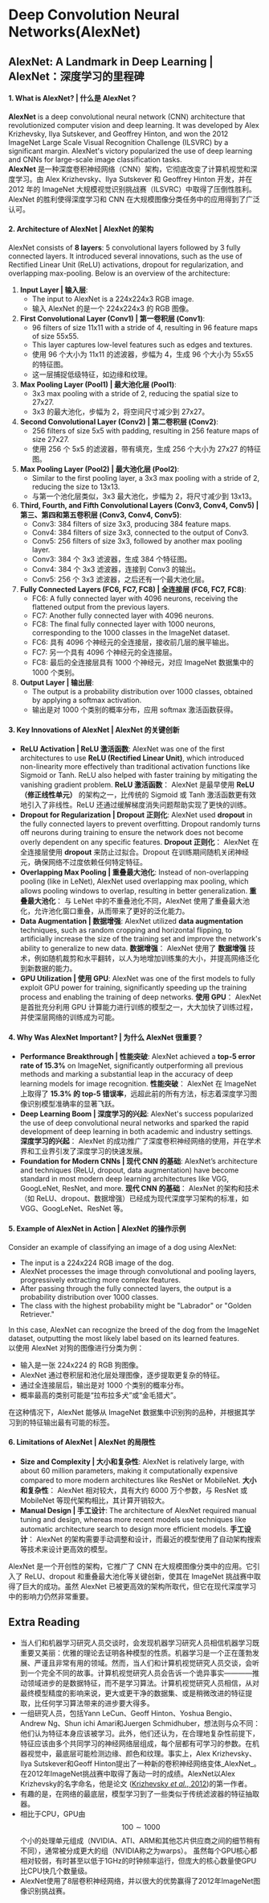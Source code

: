 # Deep Convolution Neural Networks(AlexNet)

## AlexNet: A Landmark in Deep Learning | AlexNet：深度学习的里程碑

#### 1. **What is AlexNet? | 什么是 AlexNet？**

**AlexNet** is a deep convolutional neural network (CNN) architecture that revolutionized computer vision and deep learning. It was developed by Alex Krizhevsky, Ilya Sutskever, and Geoffrey Hinton, and won the 2012 ImageNet Large Scale Visual Recognition Challenge (ILSVRC) by a significant margin. AlexNet's victory popularized the use of deep learning and CNNs for large-scale image classification tasks.\
**AlexNet** 是一种深度卷积神经网络（CNN）架构，它彻底改变了计算机视觉和深度学习。由 Alex Krizhevsky、Ilya Sutskever 和 Geoffrey Hinton 开发，并在 2012 年的 ImageNet 大规模视觉识别挑战赛（ILSVRC）中取得了压倒性胜利。AlexNet 的胜利使得深度学习和 CNN 在大规模图像分类任务中的应用得到了广泛认可。

#### 2. **Architecture of AlexNet | AlexNet 的架构**

AlexNet consists of **8 layers**: 5 convolutional layers followed by 3 fully connected layers. It introduced several innovations, such as the use of Rectified Linear Unit (ReLU) activations, dropout for regularization, and overlapping max-pooling. Below is an overview of the architecture:

1. **Input Layer | 输入层**:
   * The input to AlexNet is a 224x224x3 RGB image.
   * 输入 AlexNet 的是一个 224x224x3 的 RGB 图像。
2. **First Convolutional Layer (Conv1) | 第一卷积层 (Conv1)**:
   * 96 filters of size 11x11 with a stride of 4, resulting in 96 feature maps of size 55x55.
   * This layer captures low-level features such as edges and textures.
   * 使用 96 个大小为 11x11 的滤波器，步幅为 4，生成 96 个大小为 55x55 的特征图。
   * 这一层捕捉低级特征，如边缘和纹理。
3. **Max Pooling Layer (Pool1) | 最大池化层 (Pool1)**:
   * 3x3 max pooling with a stride of 2, reducing the spatial size to 27x27.
   * 3x3 的最大池化，步幅为 2，将空间尺寸减少到 27x27。
4. **Second Convolutional Layer (Conv2) | 第二卷积层 (Conv2)**:
   * 256 filters of size 5x5 with padding, resulting in 256 feature maps of size 27x27.
   * 使用 256 个 5x5 的滤波器，带有填充，生成 256 个大小为 27x27 的特征图。
5. **Max Pooling Layer (Pool2) | 最大池化层 (Pool2)**:
   * Similar to the first pooling layer, a 3x3 max pooling with a stride of 2, reducing the size to 13x13.
   * 与第一个池化层类似，3x3 最大池化，步幅为 2，将尺寸减少到 13x13。
6. **Third, Fourth, and Fifth Convolutional Layers (Conv3, Conv4, Conv5) | 第三、第四和第五卷积层 (Conv3, Conv4, Conv5)**:
   * Conv3: 384 filters of size 3x3, producing 384 feature maps.
   * Conv4: 384 filters of size 3x3, connected to the output of Conv3.
   * Conv5: 256 filters of size 3x3, followed by another max pooling layer.
   * Conv3: 384 个 3x3 滤波器，生成 384 个特征图。
   * Conv4: 384 个 3x3 滤波器，连接到 Conv3 的输出。
   * Conv5: 256 个 3x3 滤波器，之后还有一个最大池化层。
7. **Fully Connected Layers (FC6, FC7, FC8) | 全连接层 (FC6, FC7, FC8)**:
   * FC6: A fully connected layer with 4096 neurons, receiving the flattened output from the previous layers.
   * FC7: Another fully connected layer with 4096 neurons.
   * FC8: The final fully connected layer with 1000 neurons, corresponding to the 1000 classes in the ImageNet dataset.
   * FC6: 具有 4096 个神经元的全连接层，接收前几层的展平输出。
   * FC7: 另一个具有 4096 个神经元的全连接层。
   * FC8: 最后的全连接层具有 1000 个神经元，对应 ImageNet 数据集中的 1000 个类别。
8. **Output Layer | 输出层**:
   * The output is a probability distribution over 1000 classes, obtained by applying a softmax activation.
   * 输出是对 1000 个类别的概率分布，应用 softmax 激活函数获得。

#### 3. **Key Innovations of AlexNet | AlexNet 的关键创新**

* **ReLU Activation | ReLU 激活函数**: AlexNet was one of the first architectures to use **ReLU (Rectified Linear Unit)**, which introduced non-linearity more effectively than traditional activation functions like Sigmoid or Tanh. ReLU also helped with faster training by mitigating the vanishing gradient problem. **ReLU 激活函数**： AlexNet 是最早使用 **ReLU（修正线性单元）** 的架构之一，比传统的 Sigmoid 或 Tanh 激活函数更有效地引入了非线性。ReLU 还通过缓解梯度消失问题帮助实现了更快的训练。
* **Dropout for Regularization | Dropout 正则化**: AlexNet used **dropout** in the fully connected layers to prevent overfitting. Dropout randomly turns off neurons during training to ensure the network does not become overly dependent on any specific features. **Dropout 正则化**： AlexNet 在全连接层使用 **dropout** 来防止过拟合。Dropout 在训练期间随机关闭神经元，确保网络不过度依赖任何特定特征。
* **Overlapping Max Pooling | 重叠最大池化**: Instead of non-overlapping pooling (like in LeNet), AlexNet used overlapping max pooling, which allows pooling windows to overlap, resulting in better generalization. **重叠最大池化**： 与 LeNet 中的不重叠池化不同，AlexNet 使用了重叠最大池化，允许池化窗口重叠，从而带来了更好的泛化能力。
* **Data Augmentation | 数据增强**: AlexNet utilized **data augmentation** techniques, such as random cropping and horizontal flipping, to artificially increase the size of the training set and improve the network's ability to generalize to new data. **数据增强**： AlexNet 使用了 **数据增强** 技术，例如随机裁剪和水平翻转，以人为地增加训练集的大小，并提高网络泛化到新数据的能力。
* **GPU Utilization | 使用 GPU**: AlexNet was one of the first models to fully exploit GPU power for training, significantly speeding up the training process and enabling the training of deep networks. **使用 GPU**： AlexNet 是首批充分利用 GPU 计算能力进行训练的模型之一，大大加快了训练过程，并使深层网络的训练成为可能。

#### 4. **Why Was AlexNet Important? | 为什么 AlexNet 很重要？**

* **Performance Breakthrough | 性能突破**: AlexNet achieved a **top-5 error rate of 15.3%** on ImageNet, significantly outperforming all previous methods and marking a substantial leap in the accuracy of deep learning models for image recognition. **性能突破**： AlexNet 在 ImageNet 上取得了 **15.3% 的 top-5 错误率**，远超此前的所有方法，标志着深度学习图像识别模型准确率的显著飞跃。
* **Deep Learning Boom | 深度学习的兴起**: AlexNet's success popularized the use of deep convolutional neural networks and sparked the rapid development of deep learning in both academic and industry settings. **深度学习的兴起**： AlexNet 的成功推广了深度卷积神经网络的使用，并在学术界和工业界引发了深度学习的快速发展。
* **Foundation for Modern CNNs | 现代 CNN 的基础**: AlexNet’s architecture and techniques (ReLU, dropout, data augmentation) have become standard in most modern deep learning architectures like VGG, GoogLeNet, ResNet, and more. **现代 CNN 的基础**： AlexNet 的架构和技术（如 ReLU、dropout、数据增强）已经成为现代深度学习架构的标准，如 VGG、GoogLeNet、ResNet 等。

#### 5. **Example of AlexNet in Action | AlexNet 的操作示例**

Consider an example of classifying an image of a dog using AlexNet:

* The input is a 224x224 RGB image of the dog.
* AlexNet processes the image through convolutional and pooling layers, progressively extracting more complex features.
* After passing through the fully connected layers, the output is a probability distribution over 1000 classes.
* The class with the highest probability might be "Labrador" or "Golden Retriever."

In this case, AlexNet can recognize the breed of the dog from the ImageNet dataset, outputting the most likely label based on its learned features.\
以使用 AlexNet 对狗的图像进行分类为例：

* 输入是一张 224x224 的 RGB 狗图像。
* AlexNet 通过卷积层和池化层处理图像，逐步提取更复杂的特征。
* 通过全连接层后，输出是对 1000 个类别的概率分布。
* 概率最高的类别可能是“拉布拉多犬”或“金毛猎犬”。

在这种情况下，AlexNet 能够从 ImageNet 数据集中识别狗的品种，并根据其学习到的特征输出最有可能的标签。

#### 6. **Limitations of AlexNet | AlexNet 的局限性**

* **Size and Complexity | 大小和复杂性**: AlexNet is relatively large, with about 60 million parameters, making it computationally expensive compared to more modern architectures like ResNet or MobileNet. **大小和复杂性**： AlexNet 相对较大，具有大约 6000 万个参数，与 ResNet 或 MobileNet 等现代架构相比，其计算开销较大。
* **Manual Design | 手工设计**: The architecture of AlexNet required manual tuning and design, whereas more recent models use techniques like automatic architecture search to design more efficient models. **手工设计**： AlexNet 的架构需要手动调整和设计，而最近的模型使用了自动架构搜索等技术来设计更高效的模型。



AlexNet 是一个开创性的架构，它推广了 CNN 在大规模图像分类中的应用。它引入了 ReLU、dropout 和重叠最大池化等关键创新，使其在 ImageNet 挑战赛中取得了巨大的成功。虽然 AlexNet 已被更高效的架构所取代，但它在现代深度学习中的影响力仍然非常重要。

## Extra Reading

* 当人们和机器学习研究人员交谈时，会发现机器学习研究人员相信机器学习既重要又美丽：优雅的理论去证明各种模型的性质。机器学习是一个正在蓬勃发展、严谨且非常有用的领域。然而，当人们和计算机视觉研究人员交谈，会听到一个完全不同的故事。计算机视觉研究人员会告诉一个诡异事实————推动领域进步的是数据特征，而不是学习算法。计算机视觉研究人员相信，从对最终模型精度的影响来说，更大或更干净的数据集、或是稍微改进的特征提取，比任何学习算法带来的进步要大得多。
* 一组研究人员，包括Yann LeCun、Geoff Hinton、Yoshua Bengio、Andrew Ng、Shun ichi Amari和Juergen Schmidhuber，想法则与众不同：他们认为特征本身应该被学习。此外，他们还认为，在合理地复杂性前提下，特征应该由多个共同学习的神经网络层组成，每个层都有可学习的参数。在机器视觉中，最底层可能检测边缘、颜色和纹理。事实上，Alex Krizhevsky、Ilya Sutskever和Geoff Hinton提出了一种新的卷积神经网络变体_AlexNet_。在2012年ImageNet挑战赛中取得了轰动一时的成绩。AlexNet以Alex Krizhevsky的名字命名，他是论文 ([Krizhevsky _et al._, 2012](https://zh.d2l.ai/chapter\_references/zreferences.html#id88))的第一作者。
* 有趣的是，在网络的最底层，模型学习到了一些类似于传统滤波器的特征抽取器。
* 相比于CPU，GPU由$$100∼1000$$个小的处理单元组成（NVIDIA、ATI、ARM和其他芯片供应商之间的细节稍有不同），通常被分成更大的组（NVIDIA称之为warps）。 虽然每个GPU核心都相对较弱，有时甚至以低于1GHz的时钟频率运行，但庞大的核心数量使GPU比CPU快几个数量级。
* AlexNet使用了8层卷积神经网络，并以很大的优势赢得了2012年ImageNet图像识别挑战赛。
